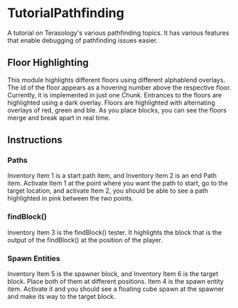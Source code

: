 # TutorialPathfinding
A tutorial on Terasology's various pathfinding topics. It has various features that enable debugging of pathfinding issues easier.

## Floor Highlighting
This module highlights different floors using different alphablend overlays. The id of the floor appears as a hovering number above the respective floor. Currently, it is implemented in just one Chunk. Entrances to the floors are highlighted using a dark overlay. Floors are highlighted with alternating overlays of red, green and ble. As you place blocks, you can see the floors merge and break apart in real time.

## Instructions

### Paths
Inventory Item 1 is a start path item, and Inventory item 2 is an end Path item. Activate Item 1 at the point where you want the path to start, go to the target location, and activate Item 2, you should be able to see a path highlighted in pink between the two points. 
### findBlock()
Inventory Item 3 is the findBlock() tester. It highlights the block that is the output of the findBlock() at the position of the player.
### Spawn Entities
Inventory Item 5 is the spawner block, and Inventory Item 6 is the target block. Place both of them at different positions. Item 4 is the spawn entity item. Activate it and you should see a floating cube spawn at the spawner and make its way to the target block.
